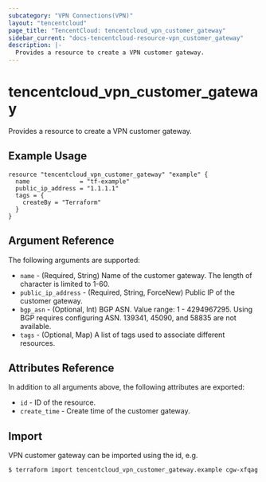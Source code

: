 ```yaml
---
subcategory: "VPN Connections(VPN)"
layout: "tencentcloud"
page_title: "TencentCloud: tencentcloud_vpn_customer_gateway"
sidebar_current: "docs-tencentcloud-resource-vpn_customer_gateway"
description: |-
  Provides a resource to create a VPN customer gateway.
---
```


# tencentcloud_vpn_customer_gateway

Provides a resource to create a VPN customer gateway.

## Example Usage

```hcl
resource "tencentcloud_vpn_customer_gateway" "example" {
  name              = "tf-example"
  public_ip_address = "1.1.1.1"
  tags = {
    createBy = "Terraform"
  }
}
```

## Argument Reference

The following arguments are supported:

* `name` - (Required, String) Name of the customer gateway. The length of character is limited to 1-60.
* `public_ip_address` - (Required, String, ForceNew) Public IP of the customer gateway.
* `bgp_asn` - (Optional, Int) BGP ASN. Value range: 1 - 4294967295. Using BGP requires configuring ASN. 139341, 45090, and 58835 are not available.
* `tags` - (Optional, Map) A list of tags used to associate different resources.

## Attributes Reference

In addition to all arguments above, the following attributes are exported:

* `id` - ID of the resource.
* `create_time` - Create time of the customer gateway.



## Import

VPN customer gateway can be imported using the id, e.g.

```
$ terraform import tencentcloud_vpn_customer_gateway.example cgw-xfqag
```

